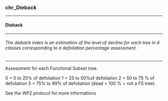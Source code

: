### chr_Dieback



------
#### Dieback



------
###### The dieback index is an estimation of the level of decline for each tree in 4 classes corresponding to a defoliation percentage assessment.



------
Assessment for each Functional Subset tree.

0 = 0 to 25% of defoliation
1 = 25 to 50%of defoliation
2 = 50 to 75 % of defoliation
3 = 75% to 99% of defoliation (dead = 100 % = not a FS tree).

See the WP2 protocol for more informations